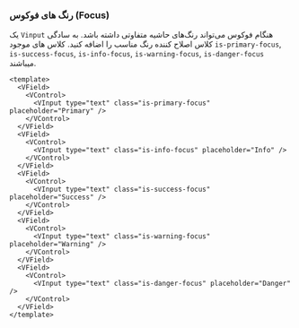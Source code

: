 ### رنگ های فوکوس (Focus)

یک `Vinput` هنگام فوکوس می‌تواند رنگ‌های حاشیه متفاوتی داشته باشد. به سادگی کلاس اصلاح کننده رنگ مناسب را اضافه کنید.
کلاس های موجود `is-primary-focus`, `is-success-focus`,
`is-info-focus`, `is-warning-focus`, `is-danger-focus` میباشند.

<!--code-->

```vue
<template>
  <VField>
    <VControl>
      <VInput type="text" class="is-primary-focus" placeholder="Primary" />
    </VControl>
  </VField>
  <VField>
    <VControl>
      <VInput type="text" class="is-info-focus" placeholder="Info" />
    </VControl>
  </VField>
  <VField>
    <VControl>
      <VInput type="text" class="is-success-focus" placeholder="Success" />
    </VControl>
  </VField>
  <VField>
    <VControl>
      <VInput type="text" class="is-warning-focus" placeholder="Warning" />
    </VControl>
  </VField>
  <VField>
    <VControl>
      <VInput type="text" class="is-danger-focus" placeholder="Danger" />
    </VControl>
  </VField>
</template>
```

<!--/code-->

<!--example-->

<VField>
  <VControl>
    <VInput
      type="text"
      class="is-primary-focus"
      placeholder="Primary"
    />
  </VControl>
</VField>
<VField>
  <VControl>
    <VInput
      type="text"
      class="is-info-focus"
      placeholder="Info"
    />
  </VControl>
</VField>
<VField>
  <VControl>
    <VInput
      type="text"
      class="is-success-focus"
      placeholder="Success"
    />
  </VControl>
</VField>
<VField>
  <VControl>
    <VInput
      type="text"
      class="is-warning-focus"
      placeholder="Warning"
    />
  </VControl>
</VField>
<VField>
  <VControl>
    <VInput
      type="text"
      class="is-danger-focus"
      placeholder="Danger"
    />
  </VControl>
</VField>

<!--/example-->
